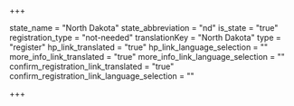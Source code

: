 +++

state_name = "North Dakota"
state_abbreviation = "nd"
is_state = "true"
registration_type = "not-needed"
translationKey = "North Dakota"
type = "register"
hp_link_translated = "true"
hp_link_language_selection = ""
more_info_link_translated = "true"
more_info_link_language_selection = ""
confirm_registration_link_translated = "true"
confirm_registration_link_language_selection = ""

+++